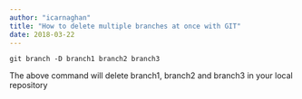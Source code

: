 ```yaml
---
author: "icarnaghan"
title: "How to delete multiple branches at once with GIT"
date: 2018-03-22
---
```


```
git branch -D branch1 branch2 branch3
```

The above command will delete branch1, branch2 and branch3 in your local repository
